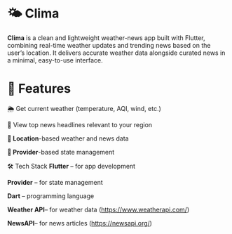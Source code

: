 # 🌤️ Clima
**Clima** is a clean and lightweight weather-news app built with Flutter, combining real-time weather updates and trending news based on the user’s location. It delivers accurate weather data alongside curated news in a minimal, easy-to-use interface.

# 🚀 Features
🌦️ Get current weather (temperature, AQI, wind, etc.)

📰 View top news headlines relevant to your region

**📍 Location**-based weather and news data

**🧩 Provider**-based state management

🛠 Tech Stack
**Flutter** – for app development

**Provider** – for state management

**Dart** – programming language

**Weather API**– for weather data (https://www.weatherapi.com/)

**NewsAPI**– for news articles (https://newsapi.org/)